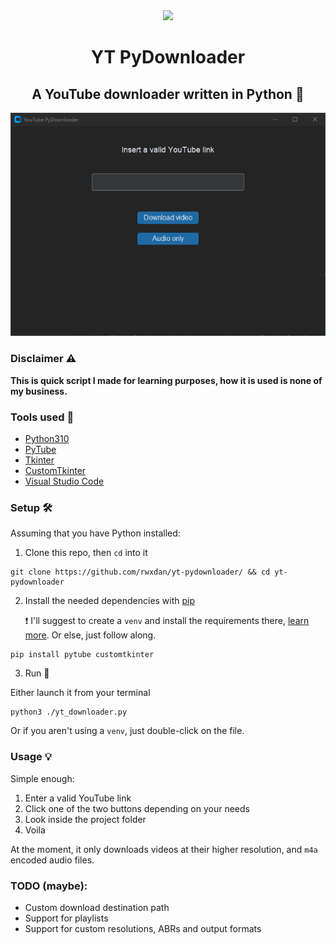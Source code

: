 <div align="center">
    <img width="100" src="https://skillicons.dev/icons?i=python" />
</div>
<h1 align="center">YT PyDownloader</h1> 
<h2 align="center">A YouTube downloader written in Python 🐍</h2>

<div align="center">
    <img src="./screenshot.png" />
</div>

### Disclaimer ⚠

**This is quick script I made for learning purposes, how it is used is none of my business.**

### Tools used 🧰

- [Python310](https://www.python.org/)
- [PyTube](https://pytube.io/)
- [Tkinter](https://docs.python.org/3/library/tkinter.html)
- [CustomTkinter](https://github.com/TomSchimansky/CustomTkinter)
- [Visual Studio Code](https://code.visualstudio.com/)

### Setup 🛠

Assuming that you have Python installed:

1. Clone this repo, then `cd` into it

```
git clone https://github.com/rwxdan/yt-pydownloader/ && cd yt-pydownloader
```

2. Install the needed dependencies with [pip](https://pypi.org/project/pip/)

   ❗ I'll suggest to create a `venv` and install the requirements there, [learn more](https://docs.python.org/3/tutorial/venv.html). Or else, just follow along.

```
pip install pytube customtkinter
```

3. Run 🚀

Either launch it from your terminal

```
python3 ./yt_downloader.py
```

Or if you aren't using a `venv`, just double-click on the file.

### Usage 💡

Simple enough:

1. Enter a valid YouTube link
2. Click one of the two buttons depending on your needs
3. Look inside the project folder
4. Voila

At the moment, it only downloads videos at their higher resolution, and `m4a` encoded audio files.

### TODO (maybe):

- Custom download destination path
- Support for playlists
- Support for custom resolutions, ABRs and output formats
